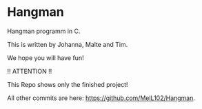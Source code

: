 # Hangman

Hangman programm in C.

This is written by 
Johanna, Malte and Tim.


We hope you will have fun!


!! ATTENTION !!

This Repo shows only the finished project!

All other commits are here: https://github.com/MelL102/Hangman.
